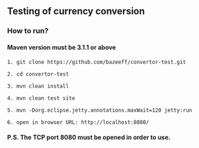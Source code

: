 ## Testing of currency conversion

### How to run?

#### Maven version must be 3.1.1 or above
```
1. git clone https://github.com/bazeeff/convertor-test.git
```
```
2. cd convertor-test
```
```
3. mvn clean install
```
```
4. mvn clean test site
```
```
5. mvn -Dorg.eclipse.jetty.annotations.maxWait=120 jetty:run
```
```
6. open in browser URL: http://localhost:8080/
```
#### P.S. The TCP port 8080 must be opened in order to use.
